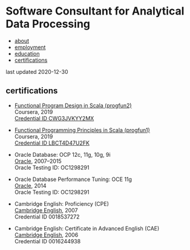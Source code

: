 # Software Consultant for Analytical Data Processing

<ul class="nav">
<li><a href="./index.md">about</a></li>
<li><a href="./employment.md">employment</a></li>
<li><a href="./education.md">education</a></li>
<li class="nav-active"><a href="./certifications.md">certifications</a></li>
</ul>

last updated 2020-12-30

## certifications

* [Functional Program Design in Scala (progfun2)](https://www.coursera.org/learn/progfun2) \
Coursera, 2019 \
[Credential ID CWG3JVKYY2MX](https://www.coursera.org/account/accomplishments/certificate/CWG3JVKYY2MX)

* [Functional Programming Principles in Scala (progfun1)](https://www.coursera.org/learn/progfun1) \
Coursera, 2019 \
[Credential ID LBCT4D47U2FK](https://www.coursera.org/account/accomplishments/certificate/LBCT4D47U2FK)

* Oracle Database: OCP 12c, 11g, 10g, 9i \
[Oracle], 2007–2015 \
Oracle Testing ID: OC1298291

* Oracle Database Performance Tuning: OCE 11g \
[Oracle], 2014 \
Oracle Testing ID: OC1298291

* Cambridge English: Proficiency (CPE) \
[Cambridge English], 2007 \
Credential ID 0018537272

* Cambridge English: Certificate in Advanced English (CAE) \
[Cambridge English], 2006 \
Credential ID 0016244938


[Cambridge English]: https://www.cambridgeenglish.org/
[Oracle]: https://education.oracle.com/certification
